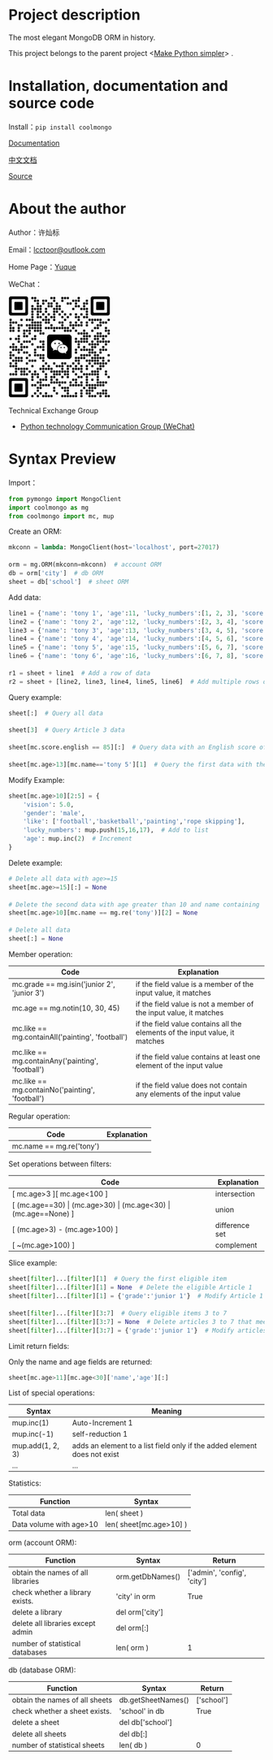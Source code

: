 # Project description

The most elegant MongoDB ORM in history.

This project belongs to the parent project \<[Make Python simpler](https://www.yuque.com/lcctoor/lccpy/desc)\> .

# Installation, documentation and source code

Install：`pip install coolmongo`

[Documentation](https://www.yuque.com/lcctoor/lccpy/coolmongo)

[中文文档](https://www.yuque.com/lcctoor/lccpy/coolmongo_zh)

[Source](https://github.com/lcctoor/lccpy/tree/main/coolmongo)

# About the author

Author：许灿标

Email：lcctoor@outlook.com

Home Page：[Yuque](https://www.yuque.com/lcctoor)

WeChat：

![WeChat QR](https://raw.githubusercontent.com/lcctoor/support/main/author/WeChatQR200_200.jpg)

Technical Exchange Group

* [Python technology Communication Group (WeChat)](https://raw.githubusercontent.com/lcctoor/support/main/ExchangeGroup/PythonTecQR.jpg)

# Syntax Preview

Import：

```python
from pymongo import MongoClient
import coolmongo as mg
from coolmongo import mc, mup
```

Create an ORM:

```python
mkconn = lambda: MongoClient(host='localhost', port=27017)

orm = mg.ORM(mkconn=mkconn)  # account ORM
db = orm['city']  # db ORM
sheet = db['school']  # sheet ORM
```

Add data:

```python
line1 = {'name': 'tony 1', 'age':11, 'lucky_numbers':[1, 2, 3], 'score':{'english':81, 'math':82}}
line2 = {'name': 'tony 2', 'age':12, 'lucky_numbers':[2, 3, 4], 'score':{'english':82, 'math':83}}
line3 = {'name': 'tony 3', 'age':13, 'lucky_numbers':[3, 4, 5], 'score':{'english':83, 'math':84}}
line4 = {'name': 'tony 4', 'age':14, 'lucky_numbers':[4, 5, 6], 'score':{'english':84, 'math':85}}
line5 = {'name': 'tony 5', 'age':15, 'lucky_numbers':[5, 6, 7], 'score':{'english':85, 'math':86}}
line6 = {'name': 'tony 6', 'age':16, 'lucky_numbers':[6, 7, 8], 'score':{'english':86, 'math':87}}

r1 = sheet + line1  # Add a row of data
r2 = sheet + [line2, line3, line4, line5, line6]  # Add multiple rows of data
```

Query example:

```python
sheet[:]  # Query all data

sheet[3]  # Query Article 3 data

sheet[mc.score.english == 85][:]  # Query data with an English score of 85

sheet[mc.age>13][mc.name=='tony 5'][1]  # Query the first data with the age greater than 13 and the name 'tony 5'
```

Modify Example:

```python
sheet[mc.age>10][2:5] = {
    'vision': 5.0,
    'gender': 'male',
    'like': ['football','basketball','painting','rope skipping'],
    'lucky_numbers': mup.push(15,16,17),  # Add to list
    'age': mup.inc(2)  # Increment
}
```

Delete example:

```python
# Delete all data with age>=15
sheet[mc.age>=15][:] = None

# Delete the second data with age greater than 10 and name containing 'tony'
sheet[mc.age>10][mc.name == mg.re('tony')][2] = None

# Delete all data
sheet[:] = None
```

Member operation:

| **Code**                                   | **Explanation**                                                       |
| ------------------------------------------------ | --------------------------------------------------------------------------- |
| mc.grade == mg.isin('junior 2', 'junior 3')      | if the field value is a member of the input value, it matches               |
| mc.age == mg.notin(10, 30, 45)                   | if the field value is not a member of the input value, it matches           |
| mc.like == mg.containAll('painting', 'football') | if the field value contains all the elements of the input value, it matches |
| mc.like == mg.containAny('painting', 'football') | if the field value contains at least one element of the input value         |
| mc.like == mg.containNo('painting', 'football')  | if the field value does not contain any elements of the input value         |

Regular operation:

| **Code**                     | **Explanation** |
| ------------------------ | --------------------- |
| mc.name == mg.re('tony') |                       |

Set operations between filters:

| Code                                                                            | Explanation |
| ------------------------------------------------------------------------------- | ----------- |
| [ mc.age>3 ][ mc.age<100 ] | intersection  |
| [ (mc.age==30) &#124; (mc.age>30) &#124; (mc.age<30) &#124; (mc.age==None) ] | union  |
| [ (mc.age>3) - (mc.age>100) ] | difference set  |
| [ ~(mc.age>100) ] | complement |

Slice example:

```python
sheet[filter]...[filter][1]  # Query the first eligible item
sheet[filter]...[filter][1] = None  # Delete the eligible Article 1
sheet[filter]...[filter][1] = {'grade':'junior 1'}  # Modify Article 1 that meets the conditions

sheet[filter]...[filter][3:7]  # Query eligible items 3 to 7
sheet[filter]...[filter][3:7] = None  # Delete articles 3 to 7 that meet the conditions
sheet[filter]...[filter][3:7] = {'grade':'junior 1'}  # Modify articles 3 to 7 that meet the conditions
```

Limit return fields:

Only the name and age fields are returned:

```python
sheet[mc.age>11][mc.age<30]['name','age'][:]
```

List of special operations:

| **Syntax** | **Meaning** |
| --- | --- |
| mup.inc(1) | Auto-Increment 1  |
| mup.inc(-1) | self-reduction 1  |
| mup.add(1, 2, 3) | adds an element to a list field only if the added element does not exist  |
| ...              | ...                                                |

Statistics:

| **Function** | **Syntax** |
| --- | --- |
| Total data | len( sheet ) |
| Data volume with age>10 | len( sheet[mc.age>10] ) |

orm (account ORM):

| **Function** | **Syntax** | **Return** |
| --- | --- | --- |
| obtain the names of all libraries  | orm.getDbNames() | ['admin', 'config', 'city'] |
| check whether a library exists.  | 'city'  in  orm | True |
| delete a library  | del orm['city'] |  |
| delete all libraries except admin  | del orm[:] |  |
| number of statistical databases | len( orm ) | 1 |

db (database ORM):

| **Function** | **Syntax** | **Return** |
| --- | --- | --- |
| obtain the names of all sheets  | db.getSheetNames() | ['school'] |
| check whether a sheet exists.  | 'school'  in  db | True |
| delete a sheet  | del db['school'] |  |
| delete all sheets  | del db[:] |  |
| number of statistical sheets | len( db ) | 0 |